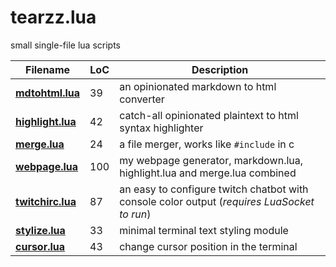 # tearzz.lua
small single-file lua scripts

|  Filename | LoC | Description |
|-----------|-----|-------------|
| **[mdtohtml.lua](markdown.lua)** | 39 | an opinionated markdown to html converter |
| **[highlight.lua](highlight.lua)** | 42 | catch-all opinionated plaintext to html syntax highlighter |
| **[merge.lua](merge.lua)** | 24 | a file merger, works like `#include` in c |
| **[webpage.lua](webpage.lua)** | 100 | my webpage generator, markdown.lua, highlight.lua and merge.lua combined |
| **[twitchirc.lua](twitchirc.lua)** | 87 | an easy to configure twitch chatbot with console color output (_requires LuaSocket to run_) |
| **[stylize.lua](stylize.lua)** | 33 | minimal terminal text styling module |
| **[cursor.lua](cursor.lua)** | 43 | change cursor position in the terminal |
